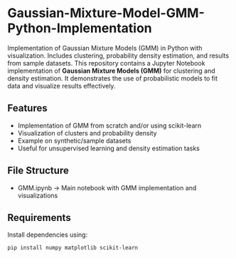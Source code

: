 # Gaussian-Mixture-Model-GMM-Python-Implementation
Implementation of Gaussian Mixture Models (GMM) in Python with visualization. Includes clustering, probability density estimation, and results from sample datasets.
This repository contains a Jupyter Notebook implementation of **Gaussian Mixture Models (GMM)** for clustering and density estimation. It demonstrates the use of probabilistic models to fit data and visualize results effectively.

## Features 
- Implementation of GMM from scratch and/or using scikit-learn 
- Visualization of clusters and probability density
- Example on synthetic/sample datasets 
- Useful for unsupervised learning and density estimation tasks

## File Structure
- GMM.ipynb → Main notebook with GMM implementation and visualizations 

##  Requirements 
Install dependencies using: 
```bash
pip install numpy matplotlib scikit-learn
